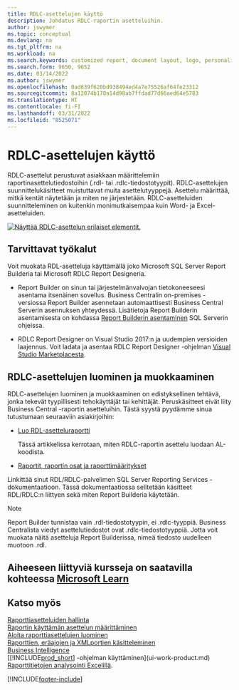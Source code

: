 ```yaml
---
title: RDLC-asettelujen käyttö
description: Johdatus RDLC-raportin asetteluihin.
author: jswymer
ms.topic: conceptual
ms.devlang: na
ms.tgt_pltfrm: na
ms.workload: na
ms.search.keywords: customized report, document layout, logo, personalize
ms.search.form: 9650, 9652
ms.date: 03/14/2022
ms.author: jswymer
ms.openlocfilehash: 0ad639f620bd938494ed4a7e75526af64fe23312
ms.sourcegitcommit: 8a12074b170a14d98ab7ffdad77d66aed64e5783
ms.translationtype: HT
ms.contentlocale: fi-FI
ms.lasthandoff: 03/31/2022
ms.locfileid: "8525071"
---
```

# <a name="working-with-rdlc-layouts"></a>RDLC-asettelujen käyttö

RDLC-asettelut perustuvat asiakkaan määrittelemiin raportinasettelutiedostoihin (.rdl- tai .rdlc-tiedostotyypit). RDLC-asettelujen suunnittelukäsitteet muistuttavat muita asettelutyyppejä. Asettelu määrittää, mitkä kentät näytetään ja miten ne järjestetään. RDLC-asetteluiden suunnitteleminen on kuitenkin monimutkaisempaa kuin Word- ja Excel-asetteluiden.

[![Näyttää RDLC-asettelun erilaiset elementit.](media/rdlc-layout.png)](media/rdlc-layout.png#lightbox)

## <a name="required-tools"></a>Tarvittavat työkalut

Voit muokata RDL-asetteluja käyttämällä joko Microsoft SQL Server Report Builderia tai Microsoft RDLC Report Designeria.

- Report Builder on sinun tai järjestelmänvalvojan tietokoneeseesi asentama itsenäinen sovellus. Business Centralin on-premises -versiossa Report Builder asennetaan automaattisesti Business Central Serverin asennuksen yhteydessä. Lisätietoja Report Builderin asentamisesta on kohdassa [Report Builderin asentaminen](/sql/reporting-services/install-windows/install-report-builder) SQL Serverin ohjeissa.

- RDLC Report Designer on Visual Studio 2017:n ja uudempien versioiden laajennus. Voit ladata ja asentaa RDLC Report Designer -ohjelman [Visual Studio Marketplacesta](https://marketplace.visualstudio.com/items?itemName=ProBITools.MicrosoftRdlcReportDesignerforVisualStudio-18001).

## <a name="create-and-modify-rdlc-layouts"></a>RDLC-asettelujen luominen ja muokkaaminen

RDLC-asettelujen luominen ja muokkaaminen on edistyksellinen tehtävä, jonka tekevät tyypillisesti tehokäyttäjät tai kehittäjät. Peruskäsitteet eivät liity Business Central -raportin asetteluihin. Tästä syystä pyydämme sinua tutustumaan seuraaviin asiakirjoihin:

- [Luo RDL-asetteluraportti](/dynamics365/business-central/dev-itpro/developer/devenv-howto-rdl-report-layout)

    Tässä artikkelissa kerrotaan, miten RDLC-raportin asettelu luodaan AL-koodista.

- [Raportit, raportin osat ja raporttimääritykset ](/sql/reporting-services/report-design/reports-report-parts-and-report-definitions-report-builder-and-ssrs?)

 Linkittää sinut RDL/RDLC-palvelimen SQL Server Reporting Services -dokumentaatioon. Tässä dokumentaatiossa selitetään käsitteet  
RDL/RDLC:n liittyen sekä miten Report Builderia käytetään.

> [!NOTE]
> Report Builder tunnistaa vain .rdl-tiedostotyypin, ei .rdlc-tyyppiä. Business Centralista viedyt asettelutiedostot ovat .rdlc-tiedostotyyppiä. Jotta voit muokata näitä asetteluja Report Builderissa, nimeä tiedosto uudelleen muotoon .rdl.

## <a name="see-related-training-at-microsoft-learn"></a>Aiheeseen liittyviä kursseja on saatavilla kohteessa [Microsoft Learn](/learn/modules/change-documents-dynamics-365-business-central/index)

## <a name="see-also"></a>Katso myös

[Raporttiasetteluiden hallinta](ui-manage-report-layouts.md)  
[Raportin käyttämän asettelun määrittäminen](ui-set-report-layout.md)  
[Aloita raporttiasettelujen luominen](ui-get-started-layouts.md)  
[Raporttien, eräajojen ja XMLportien käsitteleminen](ui-work-report.md)  
[Business Intelligence](bi.md)  
[[!INCLUDE[prod_short](includes/prod_short.md)] -ohjelman käyttäminen](ui-work-product.md)  
[Raporttitietojen analysointi Excelillä](report-analyze-excel.md).

[!INCLUDE[footer-include](includes/footer-banner.md)]